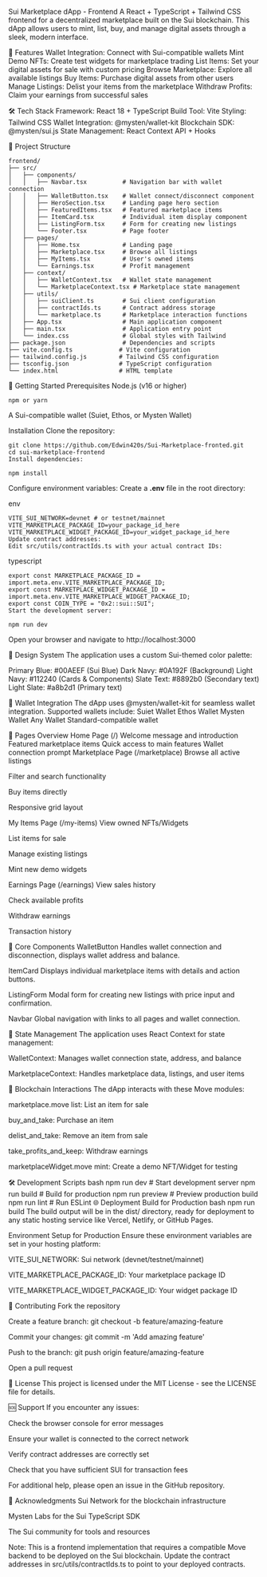 Sui Marketplace dApp - Frontend
A React + TypeScript + Tailwind CSS frontend for a decentralized marketplace built on the Sui blockchain. This dApp allows users to mint, list, buy, and manage digital assets through a sleek, modern interface.

🌟 Features
Wallet Integration: Connect with Sui-compatible wallets
Mint Demo NFTs: Create test widgets for marketplace trading
List Items: Set your digital assets for sale with custom pricing
Browse Marketplace: Explore all available listings
Buy Items: Purchase digital assets from other users
Manage Listings: Delist your items from the marketplace
Withdraw Profits: Claim your earnings from successful sales

🛠 Tech Stack
Framework: React 18 + TypeScript
Build Tool: Vite
Styling: Tailwind CSS
Wallet Integration: @mysten/wallet-kit
Blockchain SDK: @mysten/sui.js
State Management: React Context API + Hooks

📁 Project Structure
```
frontend/
├── src/
│   ├── components/
│   │   ├── Navbar.tsx          # Navigation bar with wallet connection
│   │   ├── WalletButton.tsx    # Wallet connect/disconnect component
│   │   ├── HeroSection.tsx     # Landing page hero section
│   │   ├── FeaturedItems.tsx   # Featured marketplace items
│   │   ├── ItemCard.tsx        # Individual item display component
│   │   ├── ListingForm.tsx     # Form for creating new listings
│   │   └── Footer.tsx          # Page footer
│   ├── pages/
│   │   ├── Home.tsx            # Landing page
│   │   ├── Marketplace.tsx     # Browse all listings
│   │   ├── MyItems.tsx         # User's owned items
│   │   └── Earnings.tsx        # Profit management
│   ├── context/
│   │   ├── WalletContext.tsx   # Wallet state management
│   │   └── MarketplaceContext.tsx # Marketplace state management
│   ├── utils/
│   │   ├── suiClient.ts        # Sui client configuration
│   │   ├── contractIds.ts      # Contract address storage
│   │   └── marketplace.ts      # Marketplace interaction functions
│   ├── App.tsx                 # Main application component
│   ├── main.tsx                # Application entry point
│   └── index.css               # Global styles with Tailwind
├── package.json                # Dependencies and scripts
├── vite.config.ts             # Vite configuration
├── tailwind.config.js         # Tailwind CSS configuration
├── tsconfig.json              # TypeScript configuration
└── index.html                 # HTML template

```
🚀 Getting Started
Prerequisites
Node.js (v16 or higher)
```
npm or yarn
```
A Sui-compatible wallet (Suiet, Ethos, or Mysten Wallet)

Installation
Clone the repository:

```
git clone https://github.com/Edwin420s/Sui-Marketplace-fronted.git
cd sui-marketplace-frontend
Install dependencies:

npm install
```
Configure environment variables:
Create a **.env** file in the root directory:

env
```
VITE_SUI_NETWORK=devnet # or testnet/mainnet
VITE_MARKETPLACE_PACKAGE_ID=your_package_id_here
VITE_MARKETPLACE_WIDGET_PACKAGE_ID=your_widget_package_id_here
Update contract addresses:
Edit src/utils/contractIds.ts with your actual contract IDs:
```
typescript
```
export const MARKETPLACE_PACKAGE_ID = import.meta.env.VITE_MARKETPLACE_PACKAGE_ID;
export const MARKETPLACE_WIDGET_PACKAGE_ID = import.meta.env.VITE_MARKETPLACE_WIDGET_PACKAGE_ID;
export const COIN_TYPE = "0x2::sui::SUI";
Start the development server:
```
```
npm run dev
```
Open your browser and navigate to http://localhost:3000

🎨 Design System
The application uses a custom Sui-themed color palette:

Primary Blue: #00AEEF (Sui Blue)
Dark Navy: #0A192F (Background)
Light Navy: #112240 (Cards & Components)
Slate Text: #8892b0 (Secondary text)
Light Slate: #a8b2d1 (Primary text)

🔌 Wallet Integration
The dApp uses @mysten/wallet-kit for seamless wallet integration. Supported wallets include:
Suiet Wallet
Ethos Wallet
Mysten Wallet
Any Wallet Standard-compatible wallet

📱 Pages Overview
Home Page (/)
Welcome message and introduction
Featured marketplace items
Quick access to main features
Wallet connection prompt
Marketplace Page (/marketplace)
Browse all active listings

Filter and search functionality

Buy items directly

Responsive grid layout

My Items Page (/my-items)
View owned NFTs/Widgets

List items for sale

Manage existing listings

Mint new demo widgets

Earnings Page (/earnings)
View sales history

Check available profits

Withdraw earnings

Transaction history

🧩 Core Components
WalletButton
Handles wallet connection and disconnection, displays wallet address and balance.

ItemCard
Displays individual marketplace items with details and action buttons.

ListingForm
Modal form for creating new listings with price input and confirmation.

Navbar
Global navigation with links to all pages and wallet connection.

🔄 State Management
The application uses React Context for state management:

WalletContext: Manages wallet connection state, address, and balance

MarketplaceContext: Handles marketplace data, listings, and user items

📡 Blockchain Interactions
The dApp interacts with these Move modules:

marketplace.move
list: List an item for sale

buy_and_take: Purchase an item

delist_and_take: Remove an item from sale

take_profits_and_keep: Withdraw earnings

marketplaceWidget.move
mint: Create a demo NFT/Widget for testing

🛠 Development Scripts
bash
npm run dev      # Start development server
npm run build    # Build for production
npm run preview  # Preview production build
npm run lint     # Run ESLint
🌐 Deployment
Build for Production
bash
npm run build
The build output will be in the dist/ directory, ready for deployment to any static hosting service like Vercel, Netlify, or GitHub Pages.

Environment Setup for Production
Ensure these environment variables are set in your hosting platform:

VITE_SUI_NETWORK: Sui network (devnet/testnet/mainnet)

VITE_MARKETPLACE_PACKAGE_ID: Your marketplace package ID

VITE_MARKETPLACE_WIDGET_PACKAGE_ID: Your widget package ID

🤝 Contributing
Fork the repository

Create a feature branch: git checkout -b feature/amazing-feature

Commit your changes: git commit -m 'Add amazing feature'

Push to the branch: git push origin feature/amazing-feature

Open a pull request

📄 License
This project is licensed under the MIT License - see the LICENSE file for details.

🆘 Support
If you encounter any issues:

Check the browser console for error messages

Ensure your wallet is connected to the correct network

Verify contract addresses are correctly set

Check that you have sufficient SUI for transaction fees

For additional help, please open an issue in the GitHub repository.

🙏 Acknowledgments
Sui Network for the blockchain infrastructure

Mysten Labs for the Sui TypeScript SDK

The Sui community for tools and resources

Note: This is a frontend implementation that requires a compatible Move backend to be deployed on the Sui blockchain. Update the contract addresses in src/utils/contractIds.ts to point to your deployed contracts.
